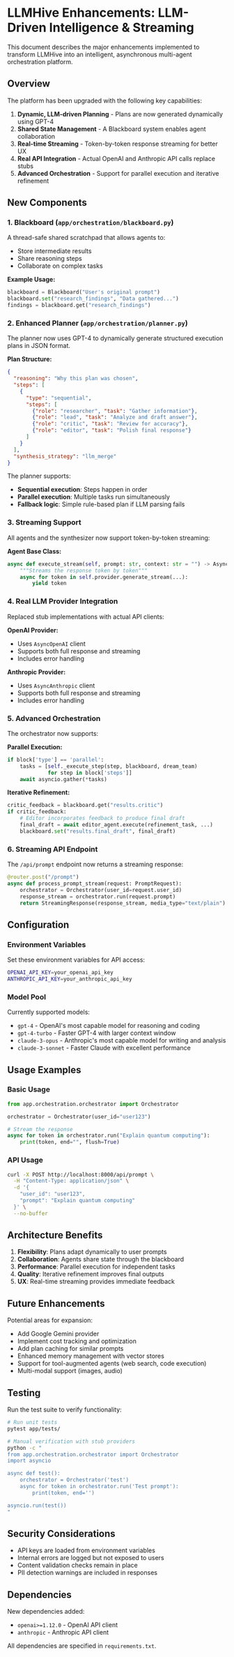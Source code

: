 # LLMHive Enhancements: LLM-Driven Intelligence & Streaming

This document describes the major enhancements implemented to transform LLMHive into an intelligent, asynchronous multi-agent orchestration platform.

## Overview

The platform has been upgraded with the following key capabilities:

1. **Dynamic, LLM-driven Planning** - Plans are now generated dynamically using GPT-4
2. **Shared State Management** - A Blackboard system enables agent collaboration
3. **Real-time Streaming** - Token-by-token response streaming for better UX
4. **Real API Integration** - Actual OpenAI and Anthropic API calls replace stubs
5. **Advanced Orchestration** - Support for parallel execution and iterative refinement

## New Components

### 1. Blackboard (`app/orchestration/blackboard.py`)

A thread-safe shared scratchpad that allows agents to:
- Store intermediate results
- Share reasoning steps
- Collaborate on complex tasks

**Example Usage:**
```python
blackboard = Blackboard("User's original prompt")
blackboard.set("research_findings", "Data gathered...")
findings = blackboard.get("research_findings")
```

### 2. Enhanced Planner (`app/orchestration/planner.py`)

The planner now uses GPT-4 to dynamically generate structured execution plans in JSON format.

**Plan Structure:**
```json
{
  "reasoning": "Why this plan was chosen",
  "steps": [
    {
      "type": "sequential",
      "steps": [
        {"role": "researcher", "task": "Gather information"},
        {"role": "lead", "task": "Analyze and draft answer"},
        {"role": "critic", "task": "Review for accuracy"},
        {"role": "editor", "task": "Polish final response"}
      ]
    }
  ],
  "synthesis_strategy": "llm_merge"
}
```

The planner supports:
- **Sequential execution**: Steps happen in order
- **Parallel execution**: Multiple tasks run simultaneously
- **Fallback logic**: Simple rule-based plan if LLM parsing fails

### 3. Streaming Support

All agents and the synthesizer now support token-by-token streaming:

**Agent Base Class:**
```python
async def execute_stream(self, prompt: str, context: str = "") -> AsyncGenerator[str, None]:
    """Streams the response token by token"""
    async for token in self.provider.generate_stream(...):
        yield token
```

### 4. Real LLM Provider Integration

Replaced stub implementations with actual API clients:

**OpenAI Provider:**
- Uses `AsyncOpenAI` client
- Supports both full response and streaming
- Includes error handling

**Anthropic Provider:**
- Uses `AsyncAnthropic` client
- Supports both full response and streaming
- Includes error handling

### 5. Advanced Orchestration

The orchestrator now supports:

**Parallel Execution:**
```python
if block['type'] == 'parallel':
    tasks = [self._execute_step(step, blackboard, dream_team) 
             for step in block['steps']]
    await asyncio.gather(*tasks)
```

**Iterative Refinement:**
```python
critic_feedback = blackboard.get("results.critic")
if critic_feedback:
    # Editor incorporates feedback to produce final draft
    final_draft = await editor_agent.execute(refinement_task, ...)
    blackboard.set("results.final_draft", final_draft)
```

### 6. Streaming API Endpoint

The `/api/prompt` endpoint now returns a streaming response:

```python
@router.post("/prompt")
async def process_prompt_stream(request: PromptRequest):
    orchestrator = Orchestrator(user_id=request.user_id)
    response_stream = orchestrator.run(request.prompt)
    return StreamingResponse(response_stream, media_type="text/plain")
```

## Configuration

### Environment Variables

Set these environment variables for API access:

```bash
OPENAI_API_KEY=your_openai_api_key
ANTHROPIC_API_KEY=your_anthropic_api_key
```

### Model Pool

Currently supported models:
- `gpt-4` - OpenAI's most capable model for reasoning and coding
- `gpt-4-turbo` - Faster GPT-4 with larger context window
- `claude-3-opus` - Anthropic's most capable model for writing and analysis
- `claude-3-sonnet` - Faster Claude with excellent performance

## Usage Examples

### Basic Usage

```python
from app.orchestration.orchestrator import Orchestrator

orchestrator = Orchestrator(user_id="user123")

# Stream the response
async for token in orchestrator.run("Explain quantum computing"):
    print(token, end="", flush=True)
```

### API Usage

```bash
curl -X POST http://localhost:8000/api/prompt \
  -H "Content-Type: application/json" \
  -d '{
    "user_id": "user123",
    "prompt": "Explain quantum computing"
  }' \
  --no-buffer
```

## Architecture Benefits

1. **Flexibility**: Plans adapt dynamically to user prompts
2. **Collaboration**: Agents share state through the blackboard
3. **Performance**: Parallel execution for independent tasks
4. **Quality**: Iterative refinement improves final outputs
5. **UX**: Real-time streaming provides immediate feedback

## Future Enhancements

Potential areas for expansion:
- Add Google Gemini provider
- Implement cost tracking and optimization
- Add plan caching for similar prompts
- Enhanced memory management with vector stores
- Support for tool-augmented agents (web search, code execution)
- Multi-modal support (images, audio)

## Testing

Run the test suite to verify functionality:

```bash
# Run unit tests
pytest app/tests/

# Manual verification with stub providers
python -c "
from app.orchestration.orchestrator import Orchestrator
import asyncio

async def test():
    orchestrator = Orchestrator('test')
    async for token in orchestrator.run('Test prompt'):
        print(token, end='')

asyncio.run(test())
"
```

## Security Considerations

- API keys are loaded from environment variables
- Internal errors are logged but not exposed to users
- Content validation checks remain in place
- PII detection warnings are included in responses

## Dependencies

New dependencies added:
- `openai>=1.12.0` - OpenAI API client
- `anthropic` - Anthropic API client

All dependencies are specified in `requirements.txt`.
